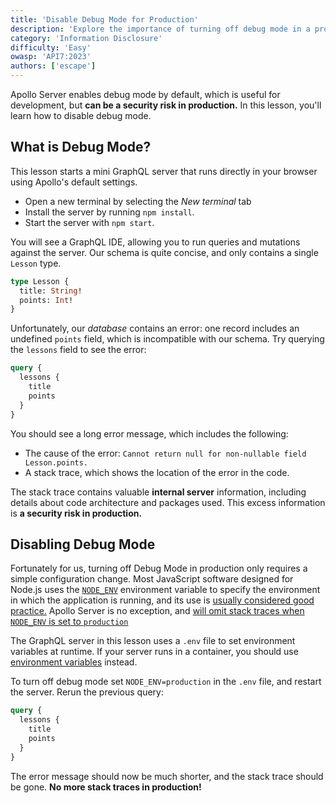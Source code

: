 ```yaml
---
title: 'Disable Debug Mode for Production'
description: 'Explore the importance of turning off debug mode in a production environment to safeguard against unwanted information disclosure.'
category: 'Information Disclosure'
difficulty: 'Easy'
owasp: 'API7:2023'
authors: ['escape']
---
```


Apollo Server enables debug mode by default, which is useful for development, but **can be a security risk in production.** In this lesson, you'll learn how to disable debug mode.

## What is Debug Mode?

This lesson starts a mini GraphQL server that runs directly in your browser using Apollo's default settings.

- Open a new terminal by selecting the *New terminal* tab
- Install the server by running `npm install`.
- Start the server with `npm start`.

You will see a GraphQL IDE, allowing you to run queries and mutations against the server. Our schema is quite concise, and only contains a single `Lesson` type.

```graphql
type Lesson {
  title: String!
  points: Int!
}
```

Unfortunately, our _database_ contains an error: one record includes an undefined `points` field, which is incompatible with our schema. Try querying the `lessons` field to see the error:

```graphql
query {
  lessons {
    title
    points
  }
}
```

You should see a long error message, which includes the following:

- The cause of the error: `Cannot return null for non-nullable field Lesson.points.`
- A stack trace, which shows the location of the error in the code.

The stack trace contains valuable **internal server** information, including details about code architecture and packages used. This excess information is **a security risk in production.**

## Disabling Debug Mode

Fortunately for us, turning off Debug Mode in production only requires a simple configuration change. Most JavaScript software designed for Node.js uses the [`NODE_ENV`](https://nodejs.dev/en/learn/nodejs-the-difference-between-development-and-production/) environment variable to specify the environment in which the application is running, and its use is [usually considered good practice.](https://12factor.net/config) Apollo Server is no exception, and [will omit stack traces when `NODE_ENV` is set to `production`](https://www.apollographql.com/docs/apollo-server/data/errors/#omitting-or-including-stacktrace)

The GraphQL server in this lesson uses a `.env` file to set environment variables at runtime. If your server runs in a container, you should use [environment variables](https://docs.docker.com/compose/environment-variables/) instead.

To turn off debug mode set `NODE_ENV=production` in the `.env` file, and restart the server. Rerun the previous query:

```graphql
query {
  lessons {
    title
    points
  }
}
```

The error message should now be much shorter, and the stack trace should be gone. **No more stack traces in production!**
